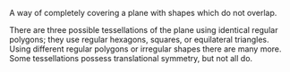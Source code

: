 A way of completely covering a plane with shapes which do not overlap.

There are three possible tessellations of the plane using identical
regular polygons; they use regular hexagons, squares, or equilateral
triangles. Using different regular polygons or irregular shapes there
are many more. Some tessellations possess translational symmetry, but
not all do.
